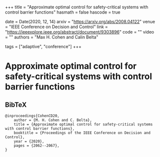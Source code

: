 +++
title = "Approximate optimal control for safety-critical systems with control barrier functions"
hasmath = false
hascode = true


date = Date(2020, 12, 14)
arxiv = "https://arxiv.org/abs/2008.04122"
venue = "IEEE Conference on Decision and Control"
link = "https://ieeexplore.ieee.org/abstract/document/9303896"
code = ""
video = ""
authors = "Max H. Cohen and Calin Belta"

tags = ["adaptive", "conference"]
+++

# Approximate optimal control for safety-critical systems with control barrier functions

## BibTeX
```plaintext
@inproceedings{CohenCD20,
    author = {M. H. Cohen and C. Belta},
    title = {Approximate optimal control for safety-critical systems with control barrier functions},
    booktitle = {Proceedings of the IEEE Conference on Decision and Control},
    year = {2020},
    pages = {2062--2067},
}
```
